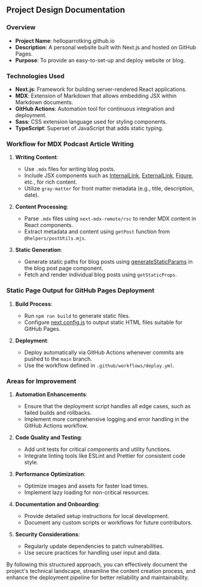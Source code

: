 
## Project Design Documentation

### Overview
- **Project Name**: helloparrotking.github.io
- **Description**: A personal website built with Next.js and hosted on GitHub Pages.
- **Purpose**: To provide an easy-to-set-up and deploy website or blog.

### Technologies Used
- **Next.js**: Framework for building server-rendered React applications.
- **MDX**: Extension of Markdown that allows embedding JSX within Markdown documents.
- **GitHub Actions**: Automation tool for continuous integration and deployment.
- **Sass**: CSS extension language used for styling components.
- **TypeScript**: Superset of JavaScript that adds static typing.

### Workflow for MDX Podcast Article Writing
1. **Writing Content**:
   - Use `.mdx` files for writing blog posts.
   - Include JSX components such as [InternalLink](file:///Users/markus/dev/code/workspace/gemini-cli/helloparrotking.github.io/components/InternalLink/index.tsx#L15-L39), [ExternalLink](file:///Users/markus/dev/code/workspace/gemini-cli/helloparrotking.github.io/components/ExternalLink/index.tsx#L14-L42), [Figure](file:///Users/markus/dev/code/workspace/gemini-cli/helloparrotking.github.io/components/Figure/index.tsx#L18-L60), etc., for rich content.
   - Utilize `gray-matter` for front matter metadata (e.g., title, description, date).

2. **Content Processing**:
   - Parse `.mdx` files using `next-mdx-remote/rsc` to render MDX content in React components.
   - Extract metadata and content using `getPost` function from `@helpers/postUtils.mjs`.

3. **Static Generation**:
   - Generate static paths for blog posts using [generateStaticParams](file:///Users/markus/dev/code/workspace/gemini-cli/helloparrotking.github.io/app/(footer)/blog/[slug]/page.tsx#L192-L196) in the blog post page component.
   - Fetch and render individual blog posts using `getStaticProps`.

### Static Page Output for GitHub Pages Deployment
1. **Build Process**:
   - Run `npm run build` to generate static files.
   - Configure [next.config.js](file:///Users/markus/dev/code/workspace/gemini-cli/helloparrotking.github.io/next.config.js) to output static HTML files suitable for GitHub Pages.

2. **Deployment**:
   - Deploy automatically via GitHub Actions whenever commits are pushed to the `main` branch.
   - Use the workflow defined in `.github/workflows/deploy.yml`.

### Areas for Improvement
1. **Automation Enhancements**:
   - Ensure that the deployment script handles all edge cases, such as failed builds and rollbacks.
   - Implement more comprehensive logging and error handling in the GitHub Actions workflow.

2. **Code Quality and Testing**:
   - Add unit tests for critical components and utility functions.
   - Integrate linting tools like ESLint and Prettier for consistent code style.

3. **Performance Optimization**:
   - Optimize images and assets for faster load times.
   - Implement lazy loading for non-critical resources.

4. **Documentation and Onboarding**:
   - Provide detailed setup instructions for local development.
   - Document any custom scripts or workflows for future contributors.

5. **Security Considerations**:
   - Regularly update dependencies to patch vulnerabilities.
   - Use secure practices for handling user input and data.

By following this structured approach, you can effectively document the project's technical landscape, streamline the content creation process, and enhance the deployment pipeline for better reliability and maintainability.